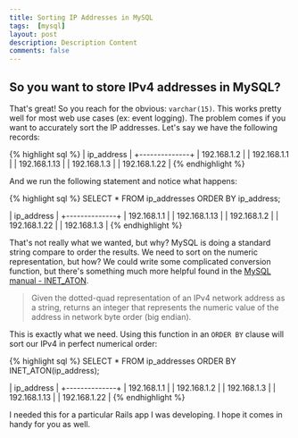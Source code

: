 ```yaml
---
title: Sorting IP Addresses in MySQL
tags:  [mysql]
layout: post
description: Description Content
comments: false
---
```


## So you want to store IPv4 addresses in MySQL?

That's great! So you reach for the obvious: `varchar(15)`. This works pretty well for most web use cases (ex: event logging). The problem comes if you want to accurately sort the IP addresses. Let's say we have the following records:

{% highlight sql %}
| ip_address   |
+--------------+
| 192.168.1.2  |
| 192.168.1.1  |
| 192.168.1.13 |
| 192.168.1.3  |
| 192.168.1.22 |
{% endhighlight %}

And we run the following statement and notice what happens:

{% highlight sql %}
SELECT * FROM ip_addresses ORDER BY ip_address;

| ip_address   |
+--------------+
| 192.168.1.1  |
| 192.168.1.13 |
| 192.168.1.2  |
| 192.168.1.22 |
| 192.168.1.3  |
{% endhighlight %}

That's not really what we wanted, but why?  MySQL is doing a standard string compare to order the results. We need to sort on the numeric representation, but how? We could write some complicated conversion function, but there's something much more helpful found in the [MySQL manual - INET_ATON](http://dev.mysql.com/doc/refman/5.0/en/miscellaneous-functions.html#function_inet-aton).

> Given the dotted-quad representation of an IPv4 network address as a string, returns an integer that represents the numeric value of the address in network byte order (big endian).
	
This is exactly what we need. Using this function in an `ORDER BY` clause will sort our IPv4 in perfect numerical order:

{% highlight sql %}
SELECT * FROM ip_addresses ORDER BY INET_ATON(ip_address);

| ip_address   |
+--------------+
| 192.168.1.1  |
| 192.168.1.2  |
| 192.168.1.3  |
| 192.168.1.13 |
| 192.168.1.22 |
{% endhighlight %}

I needed this for a particular Rails app I was developing.  I hope it comes in handy for you as well.